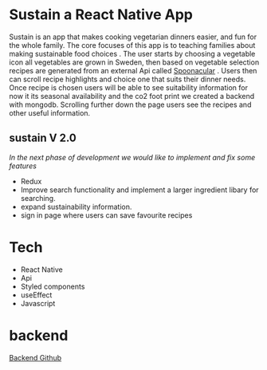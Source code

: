 # Sustain a React Native App

Sustain is an app that makes cooking vegetarian dinners easier, and fun for the whole family. The core focuses of this app is to teaching families about making sustainable food choices . The user starts by choosing a vegetable icon all vegetables are grown in Sweden, then based on vegetable selection recipes are generated from an external Api called [Spoonacular](https://spoonacular.com/food-api "Spoonacular") . Users then can scroll recipe highlights and choice one that suits their dinner needs. Once recipe is chosen users will be able to see suitability information for now it its seasonal availability and the co2 foot print we created a backend with mongodb. Scrolling further down the page users see the recipes and other useful information. 

## sustain V 2.0
*In the next phase of development we would like to implement and fix some features*
* Redux
* Improve search functionality and implement a larger ingredient libary for searching. 
* expand sustainability information.
* sign in page where users can save favourite recipes


# Tech
* React Native
* Api 
* Styled components 
* useEffect
* Javascript

# backend

[Backend Github](https://github.com/anna-ip/Final-project-Front-end "Backend Github")
